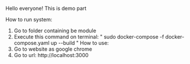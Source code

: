 Hello everyone! This is demo part

How to run system:
1. Go to folder containing be module
2. Execute this command on terminal: " sudo docker-compose -f docker-compose.yaml up --build " 
How to use:
1. Go to website as google chrome
2. Go to url: http://localhost:3000